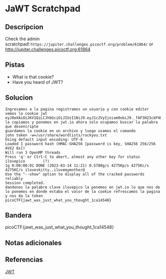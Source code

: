 # JaWT Scratchpad

## Descripcion
Check the admin scratchpad! `https://jupiter.challenges.picoctf.org/problem/61864/` or http://jupiter.challenges.picoctf.org:61864
## Pistas
- What is that cookie?
- Have you heard of JWT?
## Solucion
```
Ingresamos a la pagina registramos un usuario y con cookie editor vemos la cookie jwt
eyJ0eXAiOiJKV1QiLCJhbGciOiJIUzI1NiJ9.eyJ1c2VyIjoiam9obiJ9._fAF3H23ckP4QtF1Po3epuZWxmbwpI8Q26hRPDTh32Y la copiamos y ponemos en jwt.io ahora solo ocupamos buscar la palabra que desencripte 
guardamos la cookie en un archivo y luego usamos el comando
john token -w=/usr/share/wordlists/rockyou.txt 
Using default input encoding: UTF-8
Loaded 1 password hash (HMAC-SHA256 [password is key, SHA256 256/256 AVX2 8x])
Will run 3 OpenMP threads
Press 'q' or Ctrl-C to abort, almost any other key for status
ilovepico        (?)     
1g 0:00:00:01 DONE (2023-03-14 11:21) 0.5780g/s 4275Kp/s 4275Kc/s 4275KC/s iloveskitty..ilovemymother@
Use the "--show" option to display all of the cracked passwords reliably
Session completed. 
dandonos la palabre clave ilovepico la ponemos en jwt.io lo que nos de lo ponemos en donde estaba el valor de la cookie refrescamos la pagina y nos da la token
picoCTF{jawt_was_just_what_you_thought_1ca14548}
```

## Bandera

picoCTF{jawt_was_just_what_you_thought_1ca14548}

## Notas adicionales

## Referencias
[JWT](https://jwt.io/)